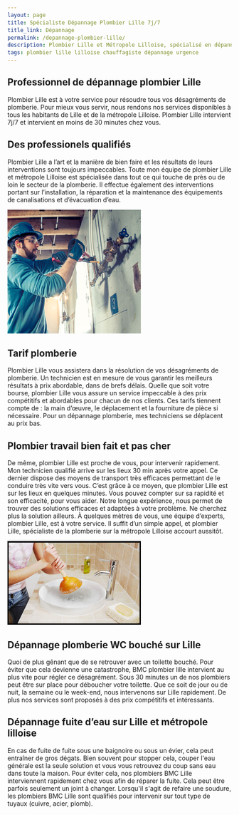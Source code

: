```yaml
---
layout: page
title: Spécialiste Dépannage Plombier Lille 7j/7 
title_link: Dépannage
permalink: /depannage-plombier-lille/
description: Plombier Lille et Métropole Lilloise, spécialisé en dépannage. rdv ou urgence.
tags: plombier lille lilloise chauffagiste dépannage urgence
---
```


## Professionnel de dépannage plombier Lille

Plombier Lille est à votre service pour résoudre tous vos désagréments de plomberie. 
Pour mieux vous servir, nous rendons  nos services disponibles à tous les habitants de Lille et de la métropole Lilloise. 
Plombier Lille intervient 7j/7 et intervient en moins de 30 minutes chez vous.

## Des professionels qualifiés

Plombier Lille a l’art et la manière de bien faire et les résultats de leurs interventions sont toujours impeccables. Toute mon équipe de plombier Lille et métropole Lilloise est spécialisée dans tout ce qui touche de près ou de loin le secteur de la plomberie. Il effectue également des interventions portant sur l’installation, la réparation et la maintenance des équipements de canalisations et d’évacuation d’eau.

![plombier lille](/images/depannage-1.jpg "plombier lille")

## Tarif plomberie

Plombier Lille vous assistera dans la résolution de vos désagréments de plomberie. Un technicien est en mesure de vous garantir les meilleurs résultats à prix abordable, dans de brefs délais. Quelle que soit votre bourse, plombier Lille vous assure un service impeccable à des prix compétitifs et abordables pour chacun de nos clients. Ces tarifs tiennent compte de : la main d’œuvre, le déplacement et la fourniture de pièce si nécessaire. Pour un dépannage plomberie, mes techniciens se déplacent au prix bas.

## Plombier travail bien fait et pas cher

De même, plombier Lille est proche de vous, pour intervenir rapidement. Mon technicien qualifié arrive sur les lieux 30 min après votre appel. Ce dernier dispose des moyens de transport très efficaces permettant de le conduire très vite vers vous. C’est grâce à ce moyen, que plombier Lille est sur les lieux en quelques minutes. Vous pouvez compter sur sa rapidité et son efficacité, pour vous aider. Notre longue expérience, nous permet de trouver des solutions efficaces et adaptées à votre problème. Ne cherchez plus la solution ailleurs. À quelques mètres de vous, une équipe d’experts, plombier Lille, est à votre service. Il suffit d’un simple appel, et plombier Lille, spécialiste de la plomberie sur la métropole Lilloise accourt aussitôt.

![plombier lille](/images/depannage-2.jpg "plombier lille")

## Dépannage plomberie WC bouché sur Lille

Quoi de plus gênant que de se retrouver avec un toilette bouché.
Pour éviter que cela devienne une catastrophe, BMC plombier lille intervient au plus vite pour régler ce désagrément.
Sous 30 minutes un de nos plombiers peut être sur place pour déboucher votre toilette.
Que ce soit de jour ou de nuit, la semaine ou le week-end, nous intervenons sur Lille rapidement.
De plus nos services sont proposés à des prix compétitifs et intéressants.


## Dépannage fuite d’eau sur Lille et métropole lilloise

En cas de fuite de fuite sous une baignoire ou sous un évier, cela peut entraîner de gros dégats. 
Bien souvent pour stopper cela, couper l'eau générale est la seule solution et vous vous retrouvez du coup sans eau dans toute la maison.
Pour éviter cela, nos plombiers BMC Lille interviennent rapidement chez vous afin de réparer la fuite.
Cela peut être parfois seulement un joint à changer.
Lorsqu'il s'agit de refaire une soudure, les plombiers BMC Lille sont qualifiés pour intervenir sur tout type de tuyaux (cuivre, acier, plomb).



















